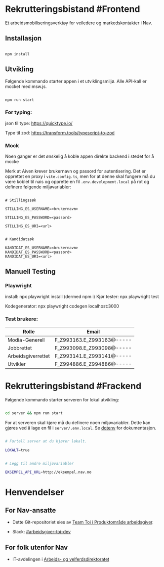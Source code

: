 # Rekrutteringsbistand #Frontend

Et arbeidsmobiliseringsverktøy for veiledere og markedskontakter i Nav.

## Installasjon

```

npm install

```

## Utvikling

Følgende kommando starter appen i et utviklingsmiljø. Alle API-kall er mocket med msw.js.

```sh

npm run start

``` 

### For typing:

json til type: https://quicktype.io/

Type til zod: https://transform.tools/typescript-to-zod

### Mock

Noen ganger er det ønskelig å koble appen direkte backend i stedet for å mocke

Merk at Aiven krever brukernavn og passord for autentisering. Det er opprettet en proxy i `vite.config.ts`, men for at denne skal fungere må du være koblet til nais og opprette en fil `.env.development.local` på rot og definere følgende miljøvariabler:

```

# Stillingssøk

STILLING_ES_USERNAME=<brukernavn>

STILLING_ES_PASSWORD=<passord>

STILLING_ES_URI=<url>

```

```

# Kandidatsøk

KANDIDAT_ES_USERNAME=<brukernavn>
KANDIDAT_ES_PASSWORD=<passord>
KANDIDAT_ES_URI=<url>

```

## Manuell Testing 

### Playwright 
install: npx playwright install (dermed npm i)
Kjør tester: npx playwright test 

Kodegenerator: npx playwright codegen localhost:3000



### Test brukere:

| Rolle | Email |
| ---- | ---- |
| Modia-Generell | F_Z993163.E_Z993163@----- |
| Jobbrettet | F_Z993098.E_Z993098@----- |
| Arbeidsgiverrettet | F_Z993141.E_Z993141@----- |
| Utvikler | F_Z994886.E_Z994886@----- |

# Rekrutteringsbistand #Frackend

Følgende kommando starter serveren for lokal utvikling:

```sh

cd server && npm run start

```

For at serveren skal kjøre må du definere noen miljøvariabler. Dette kan gjøres ved å lage en fil i `server/.env.local`. Se [dotenv](https://github.com/motdotla/dotenv) for dokumentasjon.


```sh

# Fortell server at du kjører lokalt.

LOKALT=true


# Legg til andre miljøvariabler

EKSEMPEL_API_URL=http://eksempel.nav.no

```

  
# Henvendelser

## For Nav-ansatte

* Dette Git-repositoriet eies av [Team Toi i Produktområde arbeidsgiver](https://teamkatalog.nav.no/team/76f378c5-eb35-42db-9f4d-0e8197be0131).

* Slack: [#arbeidsgiver-toi-dev](https://nav-it.slack.com/archives/C02HTU8DBSR)

## For folk utenfor Nav

* IT-avdelingen i [Arbeids- og velferdsdirektoratet](https://www.nav.no/no/nav+og+samfunn/Kontakt+nav/Relatert+informasjon/arbeids-og-velferdsdirektoratet-kontorinformasjon)